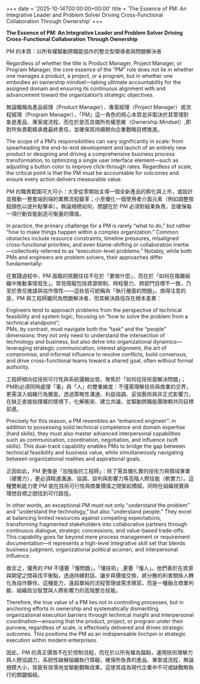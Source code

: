 +++
date = '2025-10-14T00:00:00+00:00'
title = 'The Essence of PM: An Integrative Leader and Problem Solver Driving Cross-Functional Collaboration Through Ownership'
+++

**The Essence of PM: An Integrative Leader and Problem Solver Driving Cross-Functional Collaboration Through Ownership**

PM 的本質：以所有權驅動跨職能協作的整合型領導者與問題解決者

Regardless of whether the title is Product Manager, Project Manager, or Program Manager, the core essence of the “PM” role does not lie in whether one manages a product, a project, or a program, but in whether one embodies an ownership mindset—taking ultimate accountability for the assigned domain and ensuring its continuous alignment with and advancement toward the organization’s strategic objectives.

無論職稱為產品經理（Product Manager）、專案經理（Project Manager）或流程經理（Program Manager），「PM」這一角色的核心本質並非取決於其管理對象是產品、專案或流程，而在於是否具備所有權思維（Ownership Mindset）,即對所負責範疇承擔最終責任，並確保其持續朝向企業戰略目標推進。

The scope of a PM’s responsibilities can vary significantly in scale: from spearheading the end-to-end development and launch of an entirely new product or designing and driving a comprehensive business process transformation, to optimizing a single user interface element—such as adjusting a button color to improve click-through rates. Regardless of scale, the critical point is that the PM must be accountable for outcomes and ensure every action delivers measurable value.

PM 的職責範圍可大可小：大至從零開始主導一個全新產品的孵化與上市，或設計並推動一整套端到端的業務流程變革；小至優化一個使用者介面元素（例如調整按鈕顏色以提升點擊率）。無論規模如何，關鍵在於 PM 必須對結果負責，並確保每一項行動皆能創造可衡量的價值。

In practice, the primary challenge for a PM is rarely “what to do,” but rather “how to make things happen within a complex organization.” Common obstacles include resource constraints, timeline pressures, misaligned cross-functional priorities, and even blame-shifting or collaboration inertia—collectively referred to as “execution-level problems.” Notably, while both PMs and engineers are problem solvers, their approaches differ fundamentally:

在實踐過程中，PM 面臨的挑戰往往不在於「要做什麼」，而在於「如何在複雜組織中推動事情發生」。常見障礙包括資源限制、時程壓力、跨部門目標不一致，乃至於責任推諉與協作惰性——這些皆可統稱為「執行層面的問題」。值得注意的是，PM 與工程師雖同為問題解決者，但其解決路徑存在根本差異：

Engineers tend to approach problems from the perspective of technical feasibility and system logic, focusing on “how to solve the problem from a technical standpoint”;  
PMs, by contrast, must navigate both the “task” and the “people” dimensions: they not only need to understand the intersection of technology and business, but also delve into organizational dynamics—leveraging strategic communication, interest alignment, the art of compromise, and informal influence to resolve conflicts, build consensus, and drive cross-functional teams toward a shared goal, often without formal authority.

工程師傾向從技術可行性與系統邏輯出發，聚焦於「如何從技術面解決問題」；  
PM則必須同時處理「事」與「人」的雙重維度：不僅需理解技術與商業的交界，更需深入組織行為層面，透過策略性溝通、利益協調、妥協藝術與非正式影響力，在缺乏直接指揮權的情境下，化解衝突、建立共識，並驅動跨職能團隊朝共同目標前進。

Precisely for this reason, a PM resembles an “enhanced engineer”: in addition to possessing solid technical competence and domain expertise (hard skills), they must also master advanced interpersonal capabilities such as communication, coordination, negotiation, and influence (soft skills). This dual-track capability enables PMs to bridge the gap between technical feasibility and business value, while simultaneously navigating between organizational realities and aspirational goals.

正因如此，PM 更像是「加強版的工程師」：除了需具備扎實的技術力與領域專業（硬實力），更必須精通溝通、協調、談判與影響力等高階人際技能（軟實力）。這種雙軌能力使 PM 能在技術可行性與商業價值之間架起橋樑，同時在組織現實與理想目標之間找到可行路徑。

In other words, an exceptional PM must not only “understand the problem” and “understand the technology,” but also “understand people.” They excel at balancing limited resources against competing expectations, transforming fragmented stakeholders into collaborative partners through continuous dialogue, strategic concessions, and value-based trade-offs. This capability goes far beyond mere process management or requirement documentation—it represents a high-level integrative skill set that blends business judgment, organizational political acumen, and interpersonal influence.

換言之，優秀的 PM 不僅要「懂問題」，「懂技術」,更要「懂人」。他們善於在資源與期望之間尋找平衡點，透過持續對話、讓步與價值交換，將分散的利害關係人轉化為協作夥伴。這種能力，遠超單純的流程管理或需求撰寫，而是一種融合商業判斷、組織政治智慧與人際影響力的高階整合技能。

Therefore, the true value of a PM lies not in controlling processes, but in anchoring efforts in ownership and systematically dismantling organizational execution barriers through technical insight and interpersonal coordination—ensuring that the product, project, or program under their purview, regardless of scale, is effectively delivered and drives strategic outcomes. This positions the PM as an indispensable linchpin in strategic execution within modern enterprises.

因此，PM 的真正價值不在於控制流程，而在於以所有權為錨點，運用技術理解力與人際協調力，系統性破解組織執行障礙，確保所負責的產品、專案或流程，無論規模大小，皆能有效落地並驅動戰略成果。這使其成為現代企業中不可或缺戰略執行的關鍵樞紐。
